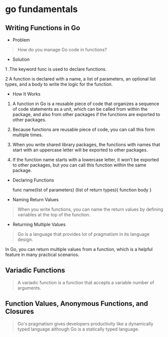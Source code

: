 # go fundamentals

## Writing Functions in Go

- Problem
> How do you manage Go code in functions?

- Solution

1 .The keyword func is used to declare functions. 

2 A function is declared with a name, a list of parameters, an optional list types, 
and a body to write the logic for the function.

- How It Works

1. A function in Go is a reusable piece of code that organizes a sequence of code statements as a unit,
which can be called from within the package, and also from other packages if the functions are exported to other packages.

2. Because functions are reusable piece of code, you can call this form multiple times.

3. When you write shared library packages, the functions with names that start with an uppercase letter will be exported to 
other packages.

4. If the function name starts with a lowercase letter, it won't be exported to other packages, but you can call this function
within the same package.

- Declaring Functions

    
    func name(list of parameters) (list of return types){
        function body
    }
    
- Naming Return Values
> When you write functions, you can name the return values by defining variables at the top of the function.

- Returning Multiple Values
> Go is a language that provides lot of pragmatism in its language design.

In Go, you can return multiple values from a function, which is a helpful feature in many practical scenarios.

## Variadic Functions
> A variadic function is a function that accepts a variable number of arguments.

## Function Values, Anonymous Functions, and Closures
>Go's pragmatism gives developers productivity like a dynamically typed language although Go is a statically typed language.

